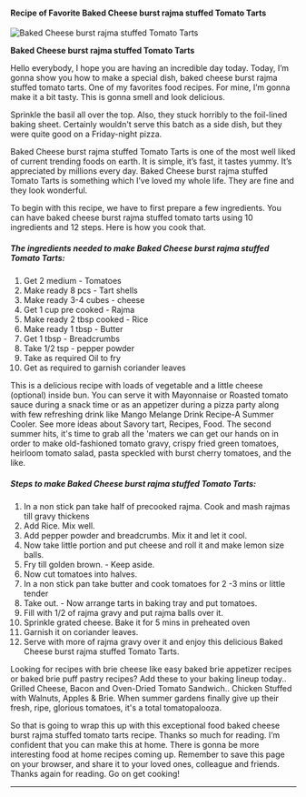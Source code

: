             

#### Recipe of Favorite Baked Cheese burst rajma stuffed Tomato Tarts

![Baked Cheese burst rajma stuffed Tomato Tarts](https://img-global.cpcdn.com/recipes/673f15559d99210e/751x532cq70/baked-cheese-burst-rajma-stuffed-tomato-tarts-recipe-main-photo.jpg)

**Baked Cheese burst rajma stuffed Tomato Tarts**

Hello everybody, I hope you are having an incredible day today. Today, I’m gonna show you how to make a special dish, baked cheese burst rajma stuffed tomato tarts. One of my favorites food recipes. For mine, I’m gonna make it a bit tasty. This is gonna smell and look delicious.

Sprinkle the basil all over the top. Also, they stuck horribly to the foil-lined baking sheet. Certainly wouldn't serve this batch as a side dish, but they were quite good on a Friday-night pizza.

Baked Cheese burst rajma stuffed Tomato Tarts is one of the most well liked of current trending foods on earth. It is simple, it’s fast, it tastes yummy. It’s appreciated by millions every day. Baked Cheese burst rajma stuffed Tomato Tarts is something which I’ve loved my whole life. They are fine and they look wonderful.

To begin with this recipe, we have to first prepare a few ingredients. You can have baked cheese burst rajma stuffed tomato tarts using 10 ingredients and 12 steps. Here is how you cook that.

##### The ingredients needed to make Baked Cheese burst rajma stuffed Tomato Tarts:

1.  Get 2 medium - Tomatoes
2.  Make ready 8 pcs - Tart shells
3.  Make ready 3-4 cubes - cheese
4.  Get 1 cup pre cooked - Rajma
5.  Make ready 2 tbsp cooked - Rice
6.  Make ready 1 tbsp - Butter
7.  Get 1 tbsp - Breadcrumbs
8.  Take 1/2 tsp - pepper powder
9.  Take as required Oil to fry
10.  Get as required to garnish coriander leaves

This is a delicious recipe with loads of vegetable and a little cheese (optional) inside bun. You can serve it with Mayonnaise or Roasted tomato sauce during a snack time or as an appetizer during a pizza party along with few refreshing drink like Mango Melange Drink Recipe-A Summer Cooler. See more ideas about Savory tart, Recipes, Food. The second summer hits, it's time to grab all the 'maters we can get our hands on in order to make old-fashioned tomato gravy, crispy fried green tomatoes, heirloom tomato salad, pasta speckled with burst cherry tomatoes, and the like.

##### Steps to make Baked Cheese burst rajma stuffed Tomato Tarts:

1.  In a non stick pan take half of precooked rajma. Cook and mash rajmas till gravy thickens
2.  Add Rice. Mix well.
3.  Add pepper powder and breadcrumbs. Mix it and let it cool.
4.  Now take little portion and put cheese and roll it and make lemon size balls.
5.  Fry till golden brown. - Keep aside.
6.  Now cut tomatoes into halves.
7.  In a non stick pan take butter and cook tomatoes for 2 -3 mins or little tender
8.  Take out. - Now arrange tarts in baking tray and put tomatoes.
9.  Fill with 1/2 of rajma gravy and put rajma balls over it.
10.  Sprinkle grated cheese. Bake it for 5 mins in preheated oven
11.  Garnish it on coriander leaves.
12.  Serve with more of rajma gravy over it and enjoy this delicious Baked Cheese burst rajma stuffed Tomato Tarts.

Looking for recipes with brie cheese like easy baked brie appetizer recipes or baked brie puff pastry recipes? Add these to your baking lineup today.. Grilled Cheese, Bacon and Oven-Dried Tomato Sandwich.. Chicken Stuffed with Walnuts, Apples & Brie. When summer gardens finally give up their fresh, ripe, glorious tomatoes, it's a total tomatopalooza.

So that is going to wrap this up with this exceptional food baked cheese burst rajma stuffed tomato tarts recipe. Thanks so much for reading. I’m confident that you can make this at home. There is gonna be more interesting food at home recipes coming up. Remember to save this page on your browser, and share it to your loved ones, colleague and friends. Thanks again for reading. Go on get cooking!

* * *